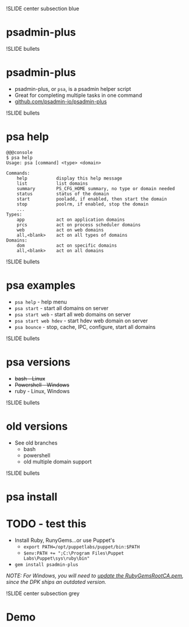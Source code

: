 !SLIDE center subsection blue

# psadmin-plus

!SLIDE bullets 

# psadmin-plus

* psadmin-plus, or  `psa`, is a psadmin helper script
* Great for completing multiple tasks in one command
* [github.com/psadmin-io/psadmin-plus](https://github.com/psadmin-io/psadmin-plus)

!SLIDE bullets

# psa help

    @@@console
    $ psa help
    Usage: psa [command] <type> <domain>
    
    Commands:
        help           display this help message
        list           list domains
        summary        PS_CFG_HOME summary, no type or domain needed
        status         status of the domain
        start          pooladd, if enabled, then start the domain
        stop           poolrm, if enabled, stop the domain
        ...       
    Types:
        app            act on application domains
        prcs           act on process scheduler domains
        web            act on web domains
        all,<blank>    act on all types of domains
    Domains:
        dom            act on specific domains
        all,<blank>    act on all domains

!SLIDE bullets

# psa examples

* `psa help`           - help menu
* `psa start`          - start all domains on server
* `psa start web`      - start all web domains on server
* `psa start web hdev` - start hdev web domain on server
* `psa bounce`         - stop, cache, IPC, configure, start all domains

!SLIDE bullets

# psa versions

* ~~bash       - Linux~~
* ~~Powershell - Windows~~
* ruby       - Linux, Windows

!SLIDE bullets

# old versions

* See old branches
    * bash
    * powershell
    * old multiple domain support

!SLIDE bullets

# psa install
# TODO - test this
* Install Ruby, RunyGems...or use Puppet's
    * `export PATH=/opt/puppetlabs/puppet/bin:$PATH`
    * `$env:PATH += ";C:\Program Files\Puppet Labs\Puppet\sys\ruby\bin"`
* `gem install psadmin-plus`

*NOTE: For Windows, you will need to [update the RubyGemsRootCA.pem](https://psadmin.io/2016/10/25/encrypt-psft_customizations-yaml-passwords), since the DPK ships an outdated version.*

!SLIDE center subsection grey

# Demo
